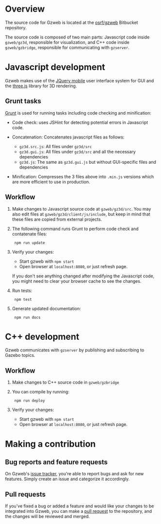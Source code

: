 # Overview

The source code for Gzweb is located at the
[osrf/gzweb](https://bitbucket.org/osrf/gzweb) Bitbucket repository.

The source code is composed of two main parts: Javascript code inside `gzweb/gz3d`,
responsible for visualization, and C++ code inside `gzweb/gzbridge`,
responsible for communicating with `gzserver`.

# Javascript development

Gzweb makes use of the
[JQuery mobile](http://jquerymobile.com/) user interface system for GUI and the
[three.js](http://threejs.org/) library for 3D rendering.

## Grunt tasks

[Grunt](http://gruntjs.com/) is used for running tasks including code checking and minification:

* Code check: uses JSHint for detecting potential errors in Javascript code.

* Concatenation: Concatenates javascript files as follows:

    * `gz3d.src.js`: All files under `gz3d/src`
    * `gz3d.gui.js`: All files under `gz3d/src` and all the necessary dependencies
    * `gz3d.js`: The same as `gz3d.gui.js` but without GUI-specific files and dependencies

* Minification: Compresses the 3 files above into `.min.js` versions which are more
  efficient to use in production.

## Workflow

1. Make changes to Javascript source code at `gzweb/gz3d/src`. You may also
   edit files at `gzweb/gz3d/client/js/include`, but keep in mind that these
   files are copied from external projects.

1. The following command runs Grunt to perform code check and contatenate files:

        npm run update

1. Verify your changes:

    * Start gzweb with `npm start`
    * Open browser at `localhost:8080`, or just refresh page.

    If you don't see anything changed after modifying the Javascript code, you
    might need to clear your browser cache to see the changes.

1. Run tests:

        npm test

1. Generate updated documentation:

        npm run docs

# C++ development

Gzweb communicates with `gzserver` by publishing and subscribing to Gazebo topics.

## Workflow

1. Make changes to C++ source code in `gzweb/gzbridge`

1. You can compile by running:

        npm run deploy

1. Verify your changes:

    * Start gzweb with `npm start`
    * Open browser at `localhost:8080`, or just refresh page.

# Making a contribution

## Bug reports and feature requests

On Gzweb's [issue tracker](https://bitbucket.org/osrf/gzweb/issues),
you're able to report bugs and ask for new features. Simply create an issue and
categorize it accordingly.

## Pull requests

If you've fixed a bug or added a feature and would like your changes to be
integrated into Gzweb, you can make a
[pull request](https://bitbucket.org/osrf/gzweb/pull-requests)  to the
repository, and the changes will be reviewed and merged.

